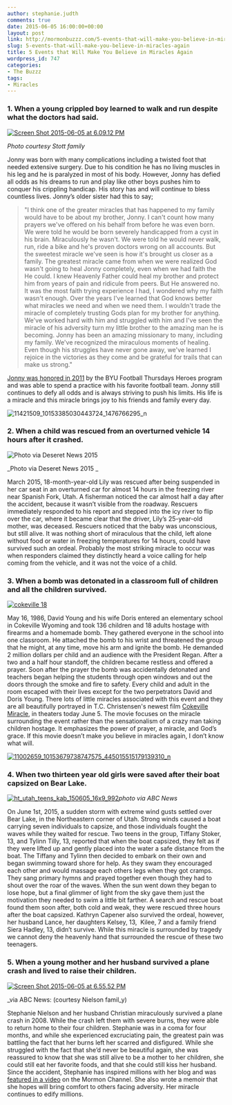 ```yaml
---
author: stephanie.judth
comments: true
date: 2015-06-05 16:00:00+00:00
layout: post
link: http://mormonbuzzz.com/5-events-that-will-make-you-believe-in-miracles-again/
slug: 5-events-that-will-make-you-believe-in-miracles-again
title: 5 Events that Will Make You Believe in Miracles Again
wordpress_id: 747
categories:
- The Buzzz
tags:
- Miracles
---
```


### 1. When a young crippled boy learned to walk and run despite what the doctors had said.




[![Screen Shot 2015-06-05 at 6.09.12 PM](http://mormonbuzzz.com/wp-content/uploads/2015/06/Screen-Shot-2015-06-05-at-6.09.12-PM.png)](http://mormonbuzzz.com/wp-content/uploads/2015/06/Screen-Shot-2015-06-05-at-6.09.12-PM.png)


_Photo courtesy Stott family_


Jonny was born with many complications including a twisted foot that needed extensive surgery. Due to his condition he has no living muscles in his leg and he is paralyzed in most of his body. However, Jonny has defied all odds as his dreams to run and play like other boys pushes him to conquer his crippling handicap. His story has and will continue to bless countless lives. Jonny’s older sister had this to say;


<blockquote>"I think one of the greater miracles that has happened to my family would have to be about my brother, Jonny. I can't count how many prayers we've offered on his behalf from before he was even born. We were told he would be born severely handicapped from a cyst in his brain. Miraculously he wasn't. We were told he would never walk, run, ride a bike and he's proven doctors wrong on all accounts. But the sweetest miracle we've seen is how it's brought us closer as a family. The greatest miracle came from when we were realized God wasn't going to heal Jonny completely, even when we had faith the He could. I knew Heavenly Father could heal my brother and protect him from years of pain and ridicule from peers. But He answered no. It was the most faith trying experience I had, I wondered why my faith wasn't enough. Over the years I've learned that God knows better what miracles we need and when we need them. I wouldn't trade the miracle of completely trusting Gods plan for my brother for anything. We've worked hard with him and struggled with him and I've seen the miracle of his adversity turn my little brother to the amazing man he is becoming. Jonny has been an amazing missionary to many, including my family. We've recognized the miraculous moments of healing. Even though his struggles have never gone away, we've learned I rejoice in the victories as they come and be grateful for trails that can make us strong."</blockquote>


[Jonny was honored in 2011](https://www.youtube.com/watch?v=HPOPad4yHpU&feature=youtu.be) by the BYU Football Thursdays Heroes program and was able to spend a practice with his favorite football team. Jonny still continues to defy all odds and is always striving to push his limits. His life is a miracle and this miracle brings joy to his friends and family every day.



![11421509_10153385030443724_1476766295_n](http://mormonbuzzz.com/wp-content/uploads/2015/06/11421509_10153385030443724_1476766295_n.jpg)




### 2. When a child was rescued from an overturned vehicle 14 hours after it crashed.






![Photo via Deseret News 2015](http://mormonbuzzz.com/wp-content/uploads/2015/06/25541157.jpg)


_Photo via Deseret News 2015 _


March 2015, 18-month-year-old Lily was rescued after being suspended in her car seat in an overturned car for almost 14 hours in the freezing river near Spanish Fork, Utah. A fisherman noticed the car almost half a day after the accident, because it wasn’t visible from the roadway. Rescuers immediately responded to his report and stepped into the icy river to flip over the car, where it became clear that the driver, Lily’s 25-year-old mother, was deceased. Rescuers noticed that the baby was unconscious, but still alive. It was nothing short of miraculous that the child, left alone without food or water in freezing temperatures for 14 hours, could have survived such an ordeal. Probably the most striking miracle to occur was when responders claimed they distinctly heard a voice calling for help coming from the vehicle, and it was not the voice of a child.


### 3. When a bomb was detonated in a classroom full of children and all the children survived.




[![cokeville 18](http://mormonbuzzz.com/wp-content/uploads/2015/06/cokeville-18.jpg)](http://mormonbuzzz.com/wp-content/uploads/2015/06/cokeville-18.jpg)

May 16, 1986, David Young and his wife Doris entered an elementary school in Cokeville Wyoming and took 136 children and 18 adults hostage with firearms and a homemade bomb. They gathered everyone in the school into one classroom. He attached the bomb to his wrist and threatened the group that he might, at any time, move his arm and ignite the bomb. He demanded 2 million dollars per child and an audience with the President Regan. After a two and a half hour standoff, the children became restless and offered a prayer. Soon after the prayer the bomb was accidentally detonated and teachers began helping the students through open windows and out the doors through the smoke and fire to safety. Every child and adult in the room escaped with their lives except for the two perpetrators David and Doris Young. There lots of little miracles associated with this event and they are all beautifully portrayed in T.C. Christensen's newest film [Cokeville Miracle](https://www.youtube.com/watch?v=jn20a71m45M), in theaters today June 5. The movie focuses on the miracle surrounding the event rather than the sensationalism of a crazy man taking children hostage. It emphasizes the power of prayer, a miracle, and God’s grace. If this movie doesn’t make you believe in miracles again, I don’t know what will.

[![11002659_10153679738747575_445015515179139310_n](http://mormonbuzzz.com/wp-content/uploads/2015/06/11002659_10153679738747575_445015515179139310_n.jpg)](http://mormonbuzzz.com/wp-content/uploads/2015/06/11002659_10153679738747575_445015515179139310_n.jpg)


### 4. When two thirteen year old girls were saved after their boat capsized on Bear Lake.





[![ht_utah_teens_kab_150605_16x9_992](http://mormonbuzzz.com/wp-content/uploads/2015/06/ht_utah_teens_kab_150605_16x9_992.jpg)](http://mormonbuzzz.com/wp-content/uploads/2015/06/ht_utah_teens_kab_150605_16x9_992.jpg)_photo via ABC News_


On June 1st, 2015, a sudden storm with extreme wind gusts settled over Bear Lake, in the Northeastern corner of Utah. Strong winds caused a boat carrying seven individuals to capsize, and those individuals fought the waves while they waited for rescue. Two teens in the group, Tiffany Stoker, 13, and Tylinn Tilly, 13, reported that when the boat capsized, they felt as if they were lifted up and gently placed into the water a safe distance from the boat. The Tiffany and Tylinn then decided to embark on their own and began swimming toward shore for help. As they swam they encouraged each other and would massage each others legs when they got cramps. They sang primary hymns and prayed together even though they had to shout over the roar of the waves. When the sun went down they began to lose hope, but a final glimmer of light from the sky gave them just the motivation they needed to swim a little bit farther. A search and rescue boat found them soon after, both cold and weak, they were rescued three hours after the boat capsized. Kathryn Capener also survived the ordeal, however, her husband Lance, her daughters Kelsey, 13,  Kilee, 7 and a family friend Siera Hadley, 13, didn’t survive. While this miracle is surrounded by tragedy we cannot deny the heavenly hand that surrounded the rescue of these two teenagers.


### 5. When a young mother and her husband survived a plane crash and lived to raise their children.




[![Screen Shot 2015-06-05 at 6.55.52 PM](http://mormonbuzzz.com/wp-content/uploads/2015/06/Screen-Shot-2015-06-05-at-6.55.52-PM.png)](http://mormonbuzzz.com/wp-content/uploads/2015/06/Screen-Shot-2015-06-05-at-6.55.52-PM.png)


_via ABC News: (courtesy Nielson famil_y)


Stephanie Nielson and her husband Christian miraculously survived a plane crash in 2008. While the crash left them with severe burns, they were able to return home to their four children. Stephanie was in a coma for four months, and while she experienced excruciating pain, the greatest pain was battling the fact that her burns left her scarred and disfigured. While she struggled with the fact that she’d never be beautiful again, she was reassured to know that she was still alive to be a mother to her children, she could still eat her favorite foods, and that she could still kiss her husband. Since the accident, Stephanie has inspired millions with her blog and was [ featured in a video](https://www.youtube.com/watch?v=KHDvxPjsm8E) on the Mormon Channel. She also wrote a memoir that she hopes will bring comfort to others facing adversity. Her miracle continues to edify millions.
